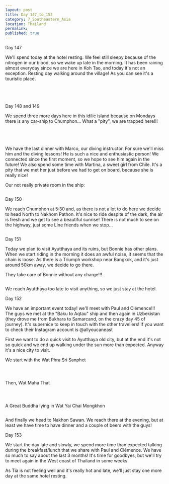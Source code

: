 ```yaml
---
layout: post
title: Day 147_to_153
category: 7_Southeastern_Asia
location: Thailand
permalink: 
published: true
---
```


Day 147

We'll spend today at the hotel resting. We feel still sleepy because of the nitrogen in our blood, so we wake up late in the morning. It has been raining almost everyday since we are here in Koh Tao, and today it's not an exception. Resting day walking around the village! As you can see it's a touristic place.

<p><a
href="https://lh3.googleusercontent.com/xnusGFcqGt1CtBbdZM-z8namIajlzLeivfig07TRRSVt4QojlIRskBFLZdQFVfqEpiYx1MiEtzcOY9ehj0bThI5n5KfeWDEwq3UxE45dDdaf2wERKyK3BNnzq8Nu1SXHMoZp4dpPyN8SrHwAeQZUNiegckWhqUPJWsv6RoTRxBmS2GkKgog8e0J0shNBlwS-NPtCYqN_kQccWsQ2xxZpluRcaIyolriNfLMK7WZNggg53elvjXmwrjwOzHlqC9qpSeXR6CRdni9bmjgeziyzUuz5LcoawyTlhhFnik_QwCsdeuF6kFWIbPYs6VAg03QptZWhTRLMIxaPi88gCsy4FV2ffi-otPo0u1EQhNUuzMxqZ6iP01Lhma7EcPfHNTaUZ1Kxe9gFwAOZP0kVJJRO9ll2_cEO0tUFHd5ONIKbK-g9nwArsyge7NMUl5PjTYbkDrGGwQO4LawSpyoEI2zR6D9VXq-MtGUTEh_ZtQwmKjU3FKVhIRix1c5o17bbd5CSyjIgjVrv5IdtIuJUXNvDE_pDI8MHbsSEQR1GhW6K5-zeYxvJXl5DOmfkzbC_kX3_TS0ztIkQhlvBZczcju9X2LR9P2tWgXitAgVqK2LQgvSzJr-PJABuhbYOyO_ou2qmTolZ6jszYk-faLXA4Xb7dPt0_FV735gdPr6DYzvXoHGF6A408F55aCY-yUmB3ZXSWTrjth7G_7RBToHLAHb3TOZ6aSLlorkU_3EDgs0=w669-h502-no"><img 
src="https://lh3.googleusercontent.com/xnusGFcqGt1CtBbdZM-z8namIajlzLeivfig07TRRSVt4QojlIRskBFLZdQFVfqEpiYx1MiEtzcOY9ehj0bThI5n5KfeWDEwq3UxE45dDdaf2wERKyK3BNnzq8Nu1SXHMoZp4dpPyN8SrHwAeQZUNiegckWhqUPJWsv6RoTRxBmS2GkKgog8e0J0shNBlwS-NPtCYqN_kQccWsQ2xxZpluRcaIyolriNfLMK7WZNggg53elvjXmwrjwOzHlqC9qpSeXR6CRdni9bmjgeziyzUuz5LcoawyTlhhFnik_QwCsdeuF6kFWIbPYs6VAg03QptZWhTRLMIxaPi88gCsy4FV2ffi-otPo0u1EQhNUuzMxqZ6iP01Lhma7EcPfHNTaUZ1Kxe9gFwAOZP0kVJJRO9ll2_cEO0tUFHd5ONIKbK-g9nwArsyge7NMUl5PjTYbkDrGGwQO4LawSpyoEI2zR6D9VXq-MtGUTEh_ZtQwmKjU3FKVhIRix1c5o17bbd5CSyjIgjVrv5IdtIuJUXNvDE_pDI8MHbsSEQR1GhW6K5-zeYxvJXl5DOmfkzbC_kX3_TS0ztIkQhlvBZczcju9X2LR9P2tWgXitAgVqK2LQgvSzJr-PJABuhbYOyO_ou2qmTolZ6jszYk-faLXA4Xb7dPt0_FV735gdPr6DYzvXoHGF6A408F55aCY-yUmB3ZXSWTrjth7G_7RBToHLAHb3TOZ6aSLlorkU_3EDgs0=w669-h502-no" class="oversize" alt=""></a></p>

<p><a
href="https://lh3.googleusercontent.com/vySNoCQBUdyP1O2wJcFIIogjZ3lyIQtKEfkHwAy__59U0PBd3gsNI0cMw-Sc6XDyKnEGC__zlI6a__OLr69sUlbYysNI19thQYulUt6YDI_lwrEYDlSavVqKEZP6jC6fVLZ4D1DP21BLqkWJv2jhzTrdkwwlUqmNweORWZcYE_vkpaGCGtabPw5PhbD7brlmNEs7kxTFgGp0DUmdMcYYTD_ME5V-TFwfycIxzuHxn9YG9ElZGxMZd4fv9-8-tGadvVf-FE9UFf0UbKZL7aMUEqI1K60ffG_d_ymH12zX1fVuCkXjiPknbzKBPPqnxpA4y-tWCy8LP-EEiHiUzONpces7FNbmoRiElgfKBxkITdgjPVTq1Xj68sAcSBkCdA1X1O2QjuDnGA90UVkyQ4X5xAi8WGOWnC71Z-xha_eES9OplZitDDH4iCdI24fOMOnGLv7z5nAsWDVe94tkXb_MqcoYAqb_8oPXEFnj6nC4gQHjUEMXm9np_C4cm2nxGsYpT6YdRez1Yw1Ox0IGRVwQaroQlxZkj2ZG0V_JXzbMuNNbkDuYf7cHUitkWcxyNLDeLX9NgyQAeK5Uqm9t__2eXi32v9b703KZ_ty2anpYxz17bd9JkBDOkJ4grtL9kfHpMjxlT2GVnbMlCiWoN971Uj_QPDaFoXYtaEAnXkUEpR-2988bQQYe5gwjihoO73_x2ppQi2IZJkbxpS-V3e-Za2-ns0HUaHvLSUNY6Vc=w669-h502-no"><img 
src="https://lh3.googleusercontent.com/vySNoCQBUdyP1O2wJcFIIogjZ3lyIQtKEfkHwAy__59U0PBd3gsNI0cMw-Sc6XDyKnEGC__zlI6a__OLr69sUlbYysNI19thQYulUt6YDI_lwrEYDlSavVqKEZP6jC6fVLZ4D1DP21BLqkWJv2jhzTrdkwwlUqmNweORWZcYE_vkpaGCGtabPw5PhbD7brlmNEs7kxTFgGp0DUmdMcYYTD_ME5V-TFwfycIxzuHxn9YG9ElZGxMZd4fv9-8-tGadvVf-FE9UFf0UbKZL7aMUEqI1K60ffG_d_ymH12zX1fVuCkXjiPknbzKBPPqnxpA4y-tWCy8LP-EEiHiUzONpces7FNbmoRiElgfKBxkITdgjPVTq1Xj68sAcSBkCdA1X1O2QjuDnGA90UVkyQ4X5xAi8WGOWnC71Z-xha_eES9OplZitDDH4iCdI24fOMOnGLv7z5nAsWDVe94tkXb_MqcoYAqb_8oPXEFnj6nC4gQHjUEMXm9np_C4cm2nxGsYpT6YdRez1Yw1Ox0IGRVwQaroQlxZkj2ZG0V_JXzbMuNNbkDuYf7cHUitkWcxyNLDeLX9NgyQAeK5Uqm9t__2eXi32v9b703KZ_ty2anpYxz17bd9JkBDOkJ4grtL9kfHpMjxlT2GVnbMlCiWoN971Uj_QPDaFoXYtaEAnXkUEpR-2988bQQYe5gwjihoO73_x2ppQi2IZJkbxpS-V3e-Za2-ns0HUaHvLSUNY6Vc=w669-h502-no" class="oversize" alt=""></a></p>

<p><a
href="https://lh3.googleusercontent.com/GCIR43Lg9HfkbRL0cQTjNL0S184do-w7VaiGkS9wrjZPBu1InyA6UbZ_ViWQJnwgrN-lFnhrB5Nu2BT4QIeh8QPrQXMlRtJEf0yh_fkOl1dZWk9_-lAHr-KW1EK4OxY2jL7Q0Ze0k9CYg9AHKdsy30AAJMVtCszyplmTCSy2o2YJyAKT0Ocg6KqgmonlRHRQcoySnsVBpW2wJNbP1MvCxQfjsPerJByQCPjD4lU3uB9N58uovZ0LSOHhYkbZFE47HTUuyh9pk7sD3xz0RFq0e3hZtunoPoUO3JVvYhT8qEHQiWXTEcd32Wmc_V9N0kR_ZT5oAKQFsWic4ZK2erubzn4Jrpb9GyEF7W4OHRrOdcTBSg-tYDTjyoIi55kr8rTqz33p99HHhZechn1mIh8g09Ab_z_P1kD21aCKbtpZB9DKrzDXobfPwBQgnNc6lXq8IAXj4ywF1fnGBpdO7C40cCENAfUn2AMWuH7p0mCtoGWeYJY3YgGIT7END_LFfIsxHesXYvcpGSGl7gvV7Xd79ZwVm5PWa8-stHVnt7j3ONq71HptlbyV8jYoqifur3DK-Z8ZPxL5rJwsGXCrot668W2l1FL9F1rSuPbhbTFpOjf_YKcG7w6b8qznwcn_lOsmuhBcJuaaaZXCjZsDughOeLJFW_r1vKyQdsUVMwFi-7e9s8ef3ViWW2lL6zXbAUzjeNI2cGgUl3-HfawfE_R0zXBeiha8YXUfZsf2Ro8=w669-h502-no"><img 
src="https://lh3.googleusercontent.com/GCIR43Lg9HfkbRL0cQTjNL0S184do-w7VaiGkS9wrjZPBu1InyA6UbZ_ViWQJnwgrN-lFnhrB5Nu2BT4QIeh8QPrQXMlRtJEf0yh_fkOl1dZWk9_-lAHr-KW1EK4OxY2jL7Q0Ze0k9CYg9AHKdsy30AAJMVtCszyplmTCSy2o2YJyAKT0Ocg6KqgmonlRHRQcoySnsVBpW2wJNbP1MvCxQfjsPerJByQCPjD4lU3uB9N58uovZ0LSOHhYkbZFE47HTUuyh9pk7sD3xz0RFq0e3hZtunoPoUO3JVvYhT8qEHQiWXTEcd32Wmc_V9N0kR_ZT5oAKQFsWic4ZK2erubzn4Jrpb9GyEF7W4OHRrOdcTBSg-tYDTjyoIi55kr8rTqz33p99HHhZechn1mIh8g09Ab_z_P1kD21aCKbtpZB9DKrzDXobfPwBQgnNc6lXq8IAXj4ywF1fnGBpdO7C40cCENAfUn2AMWuH7p0mCtoGWeYJY3YgGIT7END_LFfIsxHesXYvcpGSGl7gvV7Xd79ZwVm5PWa8-stHVnt7j3ONq71HptlbyV8jYoqifur3DK-Z8ZPxL5rJwsGXCrot668W2l1FL9F1rSuPbhbTFpOjf_YKcG7w6b8qznwcn_lOsmuhBcJuaaaZXCjZsDughOeLJFW_r1vKyQdsUVMwFi-7e9s8ef3ViWW2lL6zXbAUzjeNI2cGgUl3-HfawfE_R0zXBeiha8YXUfZsf2Ro8=w669-h502-no" class="oversize" alt=""></a></p>

<p><a
href="https://lh3.googleusercontent.com/msymuffbD44PJ-_KOUUgfp7Zd5XLgEFxoY0iokotddGKa81JYStR2BbrSgRvmdnAp14wWnGMIMVXenWSWj8EJGau4T_8KdvXcPCqv1oaAkTNJNhs1fFJeHr4B60g-DZD1HXTchkOxrUJGZRBuTqOP4QaXT1QG0d2gCvVpgP1skVgRQ_B-Co9iyckoxdzUoeC3SI135rpjoZJB9kQ7lyUMTsS63pX3mifMAAeRY7U6t6VidwgOXsnedZP51CC4IVLFh71_Ia-4tWBgIfgCLssYTuI2ghKfDqauQswM43B6dmrVVneQSnhI0czvmzixcftzfOAYf41Te-l_0_uBEBeiX74ykQzPhYFDw7oQTlKm90f5ommx2b0UkqGHDShHJaNMxhjJ07vW2W0mZ9dEAW6b8QCpN5OY1XYHSsUrEgt0IAS2XTVabdSGdvrZMfCW2q8TpB7u-Dwb4l1IFK9f792_nYrvapUaNsmGj1Qc2q1CgNSez0k5j4Bw6y1bHfLpr78sX601RjLpnlqtFKR7JIki_8vE-0aB9O9jMciY_fb94UW-ze8k7GlS2sQFzOETObPlLaz1-5sitOhhazfy9L321swnGNOFLYjwq3PYJ8cjby-Cy-8Bh0LDEYOsfMwK8od_0ToanOp5xKWLKT9cmviLvyni3lWmlFjnLldHUusAfu3_RxYTFowNIB0YVKkBlWcZ7GcuBEsuJCa7DMKmt2wWEUcl75ihTsIdYZMMgY=w669-h502-no"><img 
src="https://lh3.googleusercontent.com/msymuffbD44PJ-_KOUUgfp7Zd5XLgEFxoY0iokotddGKa81JYStR2BbrSgRvmdnAp14wWnGMIMVXenWSWj8EJGau4T_8KdvXcPCqv1oaAkTNJNhs1fFJeHr4B60g-DZD1HXTchkOxrUJGZRBuTqOP4QaXT1QG0d2gCvVpgP1skVgRQ_B-Co9iyckoxdzUoeC3SI135rpjoZJB9kQ7lyUMTsS63pX3mifMAAeRY7U6t6VidwgOXsnedZP51CC4IVLFh71_Ia-4tWBgIfgCLssYTuI2ghKfDqauQswM43B6dmrVVneQSnhI0czvmzixcftzfOAYf41Te-l_0_uBEBeiX74ykQzPhYFDw7oQTlKm90f5ommx2b0UkqGHDShHJaNMxhjJ07vW2W0mZ9dEAW6b8QCpN5OY1XYHSsUrEgt0IAS2XTVabdSGdvrZMfCW2q8TpB7u-Dwb4l1IFK9f792_nYrvapUaNsmGj1Qc2q1CgNSez0k5j4Bw6y1bHfLpr78sX601RjLpnlqtFKR7JIki_8vE-0aB9O9jMciY_fb94UW-ze8k7GlS2sQFzOETObPlLaz1-5sitOhhazfy9L321swnGNOFLYjwq3PYJ8cjby-Cy-8Bh0LDEYOsfMwK8od_0ToanOp5xKWLKT9cmviLvyni3lWmlFjnLldHUusAfu3_RxYTFowNIB0YVKkBlWcZ7GcuBEsuJCa7DMKmt2wWEUcl75ihTsIdYZMMgY=w669-h502-no" class="oversize" alt=""></a></p>

Day 148 and 149

We spend three more days here in this idilic island because on Mondays there is any car-ship to Chumphon... What a "pity", we are trapped here!!!

<p><a
href="https://lh3.googleusercontent.com/AjvCn3oQqMJAT8lBkwnNakjxh9pLiaHy5UbZd89di7yv7-Uh5AE3a1vK4YiXLtboazBg_bCPB7qQ81MMyy70bNOnQ8sdJYWITOXOWEc3u5y5wmn8UkaFDNirvZTd5Fah3SXmL6oKABrgbbI2qPVuylAl1ou_sdZudcRgYt8ciLFGQmvFFyTgJaO_x4XXXD28AESpdJY_N7xvIsopYNjPipFk8xlRMmG74hiuPeQgBRmXXGgDBSFUciZw0eKv5lFHbifdRKfgpzIfbyCEXtVa2_e6tf7XZfRPiMc6aHq12XET4W8SBuLr8ZH8-sXkdRAu3HdUCCZRBUNGT090w0F-Uc4pZkjqMAHf3bp8IqeoGYoGWCvky9j7lJLcMxdDvxNNrdrXg1MPvUkFhEfsqxifdejRKgvYbr_vSgjRSw5lUAnm9GIrkw3TvuNm067e6yLO1mIXw0HJon2sJajqvJIqkz5gAe6YiGWqSkuEUrXbttKi_15RhrBvxiNqcD0kTbZKZkQ7epxf4bjjlh5k1_1FCFP2XCZgXZT84R6yDrjGwbxuwXqvvXCt0IkG6-KzJ22o5JD53iGh_I7M--0mbqEnq6V_vqMPM841t04KaCTtGnUrmBalGOKgitLrNFJFfYkE4MVJUUpuStWiIzEcvVZELIF5hFoOQg712ep6bI8KDK9QD8L64aFxjQ2L3vFVEM8fzx7aieip6sHL_jCZJI4=w836-h627-no"><img 
src="https://lh3.googleusercontent.com/AjvCn3oQqMJAT8lBkwnNakjxh9pLiaHy5UbZd89di7yv7-Uh5AE3a1vK4YiXLtboazBg_bCPB7qQ81MMyy70bNOnQ8sdJYWITOXOWEc3u5y5wmn8UkaFDNirvZTd5Fah3SXmL6oKABrgbbI2qPVuylAl1ou_sdZudcRgYt8ciLFGQmvFFyTgJaO_x4XXXD28AESpdJY_N7xvIsopYNjPipFk8xlRMmG74hiuPeQgBRmXXGgDBSFUciZw0eKv5lFHbifdRKfgpzIfbyCEXtVa2_e6tf7XZfRPiMc6aHq12XET4W8SBuLr8ZH8-sXkdRAu3HdUCCZRBUNGT090w0F-Uc4pZkjqMAHf3bp8IqeoGYoGWCvky9j7lJLcMxdDvxNNrdrXg1MPvUkFhEfsqxifdejRKgvYbr_vSgjRSw5lUAnm9GIrkw3TvuNm067e6yLO1mIXw0HJon2sJajqvJIqkz5gAe6YiGWqSkuEUrXbttKi_15RhrBvxiNqcD0kTbZKZkQ7epxf4bjjlh5k1_1FCFP2XCZgXZT84R6yDrjGwbxuwXqvvXCt0IkG6-KzJ22o5JD53iGh_I7M--0mbqEnq6V_vqMPM841t04KaCTtGnUrmBalGOKgitLrNFJFfYkE4MVJUUpuStWiIzEcvVZELIF5hFoOQg712ep6bI8KDK9QD8L64aFxjQ2L3vFVEM8fzx7aieip6sHL_jCZJI4=w836-h627-no" class="oversize" alt=""></a></p>

<p><a
href="https://lh3.googleusercontent.com/8fR6kra2-Fm2RefRcZ0XHBSDwT-SzK0jOXLyxRE76H1evju9cHnpDFAZcIPkcXO7ioWS8bJX6P_s6b3_gutziq8qxLxKuzMim2FvMBKZk8a1c_5A2M34CyAxr28eTnnVXDNRhiL2T2P73J75dj8Cr8KK9jQVmNHocnd76gHtBnUG9r9zfQkOhuxzEX716hcd7fH5gH0CiKkPPlYIVBwPbH4-7mFxSQUoE1MwDxv3Gzl10PSTeAKWbZxacXx9r8R1MD239CFdzQJ7LLez0wXPuxmIOwehhagDmyMDsJdKDkDp2cbfU7Z16P_cA30ypbwW6uA1CeLbrx4Wq-4Z5QR5VxP7xKe6Dzuu7HfDByVro6L1FRhHtR5whUaJjOZ_uX321U0rcE4KqkUR9P5G-DkxzVP2OHmVukucqDkbDxOJYgHXqw7jf6mnEirmM5WT2r9532MAqeAhK_MBYRUQYjuPsO_0XVXXW3Kj7BdhfgmLZBqY7rHDwZvIeeHMwZxqWVC9RlXCr7uuMjtKEX-YYfW77UKg5YeVpNzb5QkwdXKZvurb_XRNAsAYi2ELJHYvMIGOsczdaKns2hDGts4_ddvwpjl0jntwjji2eSRR0i7Emzro4DHFweDbJbTivnxVVf075QtBVkeP6CetVXNt-VsRT2p9gTcAsrsT4Byhj-BBkA8Rp_TwCKI-PmU-8vkKr-TVZ9014rUm3BC7N7MjrYw=w836-h627-no"><img 
src="https://lh3.googleusercontent.com/8fR6kra2-Fm2RefRcZ0XHBSDwT-SzK0jOXLyxRE76H1evju9cHnpDFAZcIPkcXO7ioWS8bJX6P_s6b3_gutziq8qxLxKuzMim2FvMBKZk8a1c_5A2M34CyAxr28eTnnVXDNRhiL2T2P73J75dj8Cr8KK9jQVmNHocnd76gHtBnUG9r9zfQkOhuxzEX716hcd7fH5gH0CiKkPPlYIVBwPbH4-7mFxSQUoE1MwDxv3Gzl10PSTeAKWbZxacXx9r8R1MD239CFdzQJ7LLez0wXPuxmIOwehhagDmyMDsJdKDkDp2cbfU7Z16P_cA30ypbwW6uA1CeLbrx4Wq-4Z5QR5VxP7xKe6Dzuu7HfDByVro6L1FRhHtR5whUaJjOZ_uX321U0rcE4KqkUR9P5G-DkxzVP2OHmVukucqDkbDxOJYgHXqw7jf6mnEirmM5WT2r9532MAqeAhK_MBYRUQYjuPsO_0XVXXW3Kj7BdhfgmLZBqY7rHDwZvIeeHMwZxqWVC9RlXCr7uuMjtKEX-YYfW77UKg5YeVpNzb5QkwdXKZvurb_XRNAsAYi2ELJHYvMIGOsczdaKns2hDGts4_ddvwpjl0jntwjji2eSRR0i7Emzro4DHFweDbJbTivnxVVf075QtBVkeP6CetVXNt-VsRT2p9gTcAsrsT4Byhj-BBkA8Rp_TwCKI-PmU-8vkKr-TVZ9014rUm3BC7N7MjrYw=w836-h627-no" class="oversize" alt=""></a></p>

<p><a
href="https://lh3.googleusercontent.com/ykMUo8WQ90XG9U7awdiVaev5i2-jo7Qj-GlaZu5xmfoRSm8DQA7fxNnav5oTCrKOIt3-f3cJ8cGYsjeRMIuDFn9zGvqJo5rlpW4qUMOsGZ6NgKBVUfne5xg1rtiYwMTs8ZAse9OFlPujL-547HvXSaaspY75nKQpd3kSSsWppaz2bgXgNV84cbVJvDnhYdK5p6osfjrhfgtBIycpPZc5ln3b_wyMdd1Prz5j34mhv2xse0wOqJ6rjrNNZCxIkTzYQZVqkpMAvyckOp0UKK5IqlcJc1dzCTHBOpnfSj2RydTuiR_WgWxoj6oUwkS1uxPz_PVt5MfVPEPlfdvRVgyzdziw3d8UuhyRzGsSugA1hYKuyhc3ykNsrXsfWZTqtiXvDvnk-wR7W_IHJYX92nB4jUMB5KS6pNSIZ2Aq__AcI3xzfjC2d8xao2qgekOBRInsyppBM57Bhj_XqItVC5HLJFqQfjI30A-mlpUy08s2Wu954tpQ2a3beUexK51ToI3_vWc7T_QUiDcX5HtQviVzF4VIdqFxyPkCYYLJIfzt00TsH8cgGIH3Wx1Vkumd1EVrXMhcdt7i-O9gqMYFB237jKviKEDcQExm2dPFmwDs_jBNldc09BbJ5Bug0iEsPnVvw5HbuBqGY4rGbe3U6m6Hkn13pweeTC03i4l0b4wsHncwBaewfAclLc_v-GR9gsDJD5gD7YIY0HiFb0DCfNY=w836-h627-no"><img 
src="https://lh3.googleusercontent.com/ykMUo8WQ90XG9U7awdiVaev5i2-jo7Qj-GlaZu5xmfoRSm8DQA7fxNnav5oTCrKOIt3-f3cJ8cGYsjeRMIuDFn9zGvqJo5rlpW4qUMOsGZ6NgKBVUfne5xg1rtiYwMTs8ZAse9OFlPujL-547HvXSaaspY75nKQpd3kSSsWppaz2bgXgNV84cbVJvDnhYdK5p6osfjrhfgtBIycpPZc5ln3b_wyMdd1Prz5j34mhv2xse0wOqJ6rjrNNZCxIkTzYQZVqkpMAvyckOp0UKK5IqlcJc1dzCTHBOpnfSj2RydTuiR_WgWxoj6oUwkS1uxPz_PVt5MfVPEPlfdvRVgyzdziw3d8UuhyRzGsSugA1hYKuyhc3ykNsrXsfWZTqtiXvDvnk-wR7W_IHJYX92nB4jUMB5KS6pNSIZ2Aq__AcI3xzfjC2d8xao2qgekOBRInsyppBM57Bhj_XqItVC5HLJFqQfjI30A-mlpUy08s2Wu954tpQ2a3beUexK51ToI3_vWc7T_QUiDcX5HtQviVzF4VIdqFxyPkCYYLJIfzt00TsH8cgGIH3Wx1Vkumd1EVrXMhcdt7i-O9gqMYFB237jKviKEDcQExm2dPFmwDs_jBNldc09BbJ5Bug0iEsPnVvw5HbuBqGY4rGbe3U6m6Hkn13pweeTC03i4l0b4wsHncwBaewfAclLc_v-GR9gsDJD5gD7YIY0HiFb0DCfNY=w836-h627-no" class="oversize" alt=""></a></p>

<p><a
href="https://lh3.googleusercontent.com/FvmYoUlw5IXl0GtftAiTv0_EQ2b_R4ioC0CPEGt4rTWT9KnhFus3HpSk8dqO0oL_FJgJ5NdATZt-aV7YNSSKSj3qceJiLqeh25JW3fGiny0aBEqStgDC8h-byryV7JMHHpvOsTEQHWecSq1h_D3M-4wpgFZqdhNFtIL2VuaKjnO0qKLpSDonDRyOvvVZfZQv8YpPV-YAFLil_SHk0CQ5tSDcL58uLiG5E3hw8EckBwUHYJdbQrrCjvw00nNGTQD_q00RsaNbR4_UrKPu2u5TP0ed2-wgoKPWe5Oa9f7xntEIqpijG9nkG7wpfNCXMKydRJH5Wgyb8wirTprhBuwvc10lwHyCNQXK4OutmK5UxOhtzWv_Z_tTax4eojWPaoPQTnxhoM_zyL5j9eQVWU5gIdbNbh1lm5EKjcfqT-qw4RKhYOjFk55PWoKFryKudw_jhrizgrjAyI3iPIn8_PBpF9bORwzoLubEjO4VzC_fWrMQ2dWCLqS1IoiZygCpPx5rVYQnWEwkzXQzaKOwzlAJTM4PWnfbdqOxedBtP1EcT1xybfEK6ZSocZiRLWzJDE5M7sPcfSYROOE58l9q-cKyfnFP8PJHuRO41-1lHbInbybEjhGw8xVl2xJW59DkmMEnEHKCOGbPqcB1ViAfVe69Yyfax1FEMdJ09Irf6gCQ9Vh1-pm3teLtUcMLexOZzvly-bgIMptyFCIQf9nhYmY=w669-h502-no"><img 
src="https://lh3.googleusercontent.com/FvmYoUlw5IXl0GtftAiTv0_EQ2b_R4ioC0CPEGt4rTWT9KnhFus3HpSk8dqO0oL_FJgJ5NdATZt-aV7YNSSKSj3qceJiLqeh25JW3fGiny0aBEqStgDC8h-byryV7JMHHpvOsTEQHWecSq1h_D3M-4wpgFZqdhNFtIL2VuaKjnO0qKLpSDonDRyOvvVZfZQv8YpPV-YAFLil_SHk0CQ5tSDcL58uLiG5E3hw8EckBwUHYJdbQrrCjvw00nNGTQD_q00RsaNbR4_UrKPu2u5TP0ed2-wgoKPWe5Oa9f7xntEIqpijG9nkG7wpfNCXMKydRJH5Wgyb8wirTprhBuwvc10lwHyCNQXK4OutmK5UxOhtzWv_Z_tTax4eojWPaoPQTnxhoM_zyL5j9eQVWU5gIdbNbh1lm5EKjcfqT-qw4RKhYOjFk55PWoKFryKudw_jhrizgrjAyI3iPIn8_PBpF9bORwzoLubEjO4VzC_fWrMQ2dWCLqS1IoiZygCpPx5rVYQnWEwkzXQzaKOwzlAJTM4PWnfbdqOxedBtP1EcT1xybfEK6ZSocZiRLWzJDE5M7sPcfSYROOE58l9q-cKyfnFP8PJHuRO41-1lHbInbybEjhGw8xVl2xJW59DkmMEnEHKCOGbPqcB1ViAfVe69Yyfax1FEMdJ09Irf6gCQ9Vh1-pm3teLtUcMLexOZzvly-bgIMptyFCIQf9nhYmY=w669-h502-no" class="oversize" alt=""></a></p>


We have the last dinner with Marco, our diving instructor. For sure we'll miss him and the diving lessons! He is such a nice and enthusiastic person! We connected since the first moment, so we hope to see him again in the future! We also spend some time with Martina, a sweet girl from Chile. It's a pity that we met her just before we had to get on board, because she is really nice!

Our not really private room in the ship:

<p><a
href="https://lh3.googleusercontent.com/2RRo8TqTAuAyyFW67Fsqf8Pm5w5UI7xfTuxe6-Ipudn3galzLB-3arkNNLFw_W6-iRLhIUkXP3tgb5GfQsnMjk-HEE6MBu68HMDu_K2fUFkL9xf3TL5BXt1Y7TOLgpHkYfTMP1ASU-6jXMqeYoSbu9qqVhA_KHAGFbNJjH_yi4D_ZA9OJAVdX8-HjOS5eagFnEartb028izhS9qfEh1DHhNQ6fNQqYpsIX99S7XuYzH0F2zc2_IOjq5Jyr7a05iXEV2MNAG40fsYk2ciOZUn4wwvosfkgHnx8ypvU6Sd7D57ewSSEgsOGkkXARmmwpwxIunMSBIbjlbnfWYsaOCY3by-4yWL3F0kS1DXlvwZNSNqs7UE4LSpQ0KbQGiAfBClvTJbmtZg_c53oQLnlil1J_yU4CgDXjPPLmEcKDgTlAxUXXkiIJ21dPnF_azmpcby_ckl7AAZKifFIlqkKB93aIeMH1RzakweTQ-aHAiLLOCZrbXqT9ANMhLhOZ2q-mZk1qdxRiJ6JIdlRdRoRLwldhF9eGA69GtX3Pl3gJyS_2fKvTgY-nMk5Ri81dibjvLexqjA_ozeSebXtut5MsyIm7Da-O4plfccfz3QUrGNpvQol2o5ATWoBpkCD-MQwOk3lZ1Y7MfLRE8-YmtZ4ggZtqwikNOyofwZlwMVtZX3R1ZP24WWTLbirsRELDara0NI6yzHUy3dv17earjsvhE=w836-h627-no"><img 
src="https://lh3.googleusercontent.com/2RRo8TqTAuAyyFW67Fsqf8Pm5w5UI7xfTuxe6-Ipudn3galzLB-3arkNNLFw_W6-iRLhIUkXP3tgb5GfQsnMjk-HEE6MBu68HMDu_K2fUFkL9xf3TL5BXt1Y7TOLgpHkYfTMP1ASU-6jXMqeYoSbu9qqVhA_KHAGFbNJjH_yi4D_ZA9OJAVdX8-HjOS5eagFnEartb028izhS9qfEh1DHhNQ6fNQqYpsIX99S7XuYzH0F2zc2_IOjq5Jyr7a05iXEV2MNAG40fsYk2ciOZUn4wwvosfkgHnx8ypvU6Sd7D57ewSSEgsOGkkXARmmwpwxIunMSBIbjlbnfWYsaOCY3by-4yWL3F0kS1DXlvwZNSNqs7UE4LSpQ0KbQGiAfBClvTJbmtZg_c53oQLnlil1J_yU4CgDXjPPLmEcKDgTlAxUXXkiIJ21dPnF_azmpcby_ckl7AAZKifFIlqkKB93aIeMH1RzakweTQ-aHAiLLOCZrbXqT9ANMhLhOZ2q-mZk1qdxRiJ6JIdlRdRoRLwldhF9eGA69GtX3Pl3gJyS_2fKvTgY-nMk5Ri81dibjvLexqjA_ozeSebXtut5MsyIm7Da-O4plfccfz3QUrGNpvQol2o5ATWoBpkCD-MQwOk3lZ1Y7MfLRE8-YmtZ4ggZtqwikNOyofwZlwMVtZX3R1ZP24WWTLbirsRELDara0NI6yzHUy3dv17earjsvhE=w836-h627-no" class="oversize" alt=""></a></p>

Day 150

We reach Chumphon at 5:30 and, as there is not a lot to do here we decide to head North to Nakhom Pathon. It's nice to ride despite of the dark, the air is fresh and we get to see a beautiful sunrise! There is not much to see on the highway, just some Line friends when we stop...

<p><a
href="https://lh3.googleusercontent.com/5DmkfRb0XJM8X3B-ewR1YeRz3-hbo24t_CxUBJ5VST4CJd-2J4kYUwg0N427JbhJJ25tFTT7VB8Vj6-IBPT5SoG-lHH_OtY6tVt9A-fdJtCPxaJ8S2Yr88wnyQohBMR6UXs8YEchOtqyLJuOTZhgjb2PVj6Sm74BFINbTCMJKY758HMSRkBblzk9GZrNC5rSKGyjEKC_3Dh6WAWwWtzxYUh2E803P4cB9gN7yCNksXCTt9QmOzGX1U6-CFxP5MIPpADb6BMK290Avoj9zAAa-jlvdnLJ3eb5dSzbqM0YVR0ziqLuVt-uPkomGm_6bQ0oc9sKby8w15mu7yBXlvEnZpzY2jJSBI1ZbXeHBU5hKY9TQ1Dm7jmnMQ8DWBqPz9rKN0hFMu731jn2Ny7pYKujWnfnoX-1R4uqoh44SBxtJlMTnkodXdDurgxKN58N8yjxXqCub4KlqFGRp25HTNLU6iJURjr4NZxMNXIHgi3QwSGi-1fBcdAdhjUDVbNZovNXwG9bIlYQtaH5VoY7aDkR_1H6ltHExqisqDRN0qWqJi0HHLrNYU6v5jw27a11skmka4S_qoUxD5-Sx9SOv7pp9sVrKaMCqhd0u9xHKEHifbbg7mhzYMSGpedgPMWrtLS1nE4aYvlW4JakNayQWAdwKd3-G91i4Sk1WZqyCNGbv-ixQ5h47jtPQQZrTUULUqOLFv0aJkFZOJlfnvmlQgE=w836-h627-no"><img 
src="https://lh3.googleusercontent.com/5DmkfRb0XJM8X3B-ewR1YeRz3-hbo24t_CxUBJ5VST4CJd-2J4kYUwg0N427JbhJJ25tFTT7VB8Vj6-IBPT5SoG-lHH_OtY6tVt9A-fdJtCPxaJ8S2Yr88wnyQohBMR6UXs8YEchOtqyLJuOTZhgjb2PVj6Sm74BFINbTCMJKY758HMSRkBblzk9GZrNC5rSKGyjEKC_3Dh6WAWwWtzxYUh2E803P4cB9gN7yCNksXCTt9QmOzGX1U6-CFxP5MIPpADb6BMK290Avoj9zAAa-jlvdnLJ3eb5dSzbqM0YVR0ziqLuVt-uPkomGm_6bQ0oc9sKby8w15mu7yBXlvEnZpzY2jJSBI1ZbXeHBU5hKY9TQ1Dm7jmnMQ8DWBqPz9rKN0hFMu731jn2Ny7pYKujWnfnoX-1R4uqoh44SBxtJlMTnkodXdDurgxKN58N8yjxXqCub4KlqFGRp25HTNLU6iJURjr4NZxMNXIHgi3QwSGi-1fBcdAdhjUDVbNZovNXwG9bIlYQtaH5VoY7aDkR_1H6ltHExqisqDRN0qWqJi0HHLrNYU6v5jw27a11skmka4S_qoUxD5-Sx9SOv7pp9sVrKaMCqhd0u9xHKEHifbbg7mhzYMSGpedgPMWrtLS1nE4aYvlW4JakNayQWAdwKd3-G91i4Sk1WZqyCNGbv-ixQ5h47jtPQQZrTUULUqOLFv0aJkFZOJlfnvmlQgE=w836-h627-no" class="oversize" alt=""></a></p>

Day 151

Today we plan to visit Ayutthaya and its ruins, but Bonnie has other plans. When we start riding in the morning it does an awful noise, it seems that the chain is loose. As there is a Triumph workshop near Bangkok, and it's just around 50km away, we decide to go there.

They take care of Bonnie without any charge!!!

<p><a
href="https://lh3.googleusercontent.com/05cJkvPir6D8SyCgt6s3Ef5JwLmYPZQDhDMtuLuRulWFkF3y7LdTZqBs4rXhkSbdFiyf7_FGg5p-hyW7NmyzcUIE6WAG9wUIlz0mEnkDd5rTQInMwsXccK7qGGrgD670BGEE8N6DQOktwpF6QaH7YhFGt6hndKVKznr_lF_2TCJUzj9P1sPwJhi7A2r3IvSfd_qhY1IS0Q-vDii1cav4kN4Oka1SHTbfpRvC2xyt2Sce_aBrl32mQgtO9GQDE4V8LIbPWdLr-wLEbOGwkwJZ6cqMyQR1YN6thi8vRXOxNTVKylR3vwdTikVXDmmBdDmJmtKQWDmMAVoDncHW1k7sIpCcbsftrH0g1f1Bu00jKuAOJoz_hx-2FeLNoF5cucPPjZZHCfsT9L6n8GAcTS472NXLAxgn-1ppXX2D4QYLkUMfrYiD0J0Gdg5LjCer8m11f8hOl6yAMq7TDV7V9yFMSCOzj9FXjzN9agh9B2ICZIj2zBHckrP1m-rwGR7WdN2_-VFKNKS8S55M3KAC6LVx_5LvrBGBsgEytgwLvfMjE8WMBEDHI__YtssIr_bDUuCXkjFh7c91HqG4f3IOhGJ6_cRHX_hvKVaoDKdFGe5QaI1rYQ9n_4bF-XjJbtbZYjummLWqQA7y_lYTWyxBnre4foAMvja_SyUyFVDo2bJWtGNJJqvW6QnedQ5PTOFogNmYbYMDqxA4OaJ4ecFsEUs=w712-h474-no"><img 
src="https://lh3.googleusercontent.com/05cJkvPir6D8SyCgt6s3Ef5JwLmYPZQDhDMtuLuRulWFkF3y7LdTZqBs4rXhkSbdFiyf7_FGg5p-hyW7NmyzcUIE6WAG9wUIlz0mEnkDd5rTQInMwsXccK7qGGrgD670BGEE8N6DQOktwpF6QaH7YhFGt6hndKVKznr_lF_2TCJUzj9P1sPwJhi7A2r3IvSfd_qhY1IS0Q-vDii1cav4kN4Oka1SHTbfpRvC2xyt2Sce_aBrl32mQgtO9GQDE4V8LIbPWdLr-wLEbOGwkwJZ6cqMyQR1YN6thi8vRXOxNTVKylR3vwdTikVXDmmBdDmJmtKQWDmMAVoDncHW1k7sIpCcbsftrH0g1f1Bu00jKuAOJoz_hx-2FeLNoF5cucPPjZZHCfsT9L6n8GAcTS472NXLAxgn-1ppXX2D4QYLkUMfrYiD0J0Gdg5LjCer8m11f8hOl6yAMq7TDV7V9yFMSCOzj9FXjzN9agh9B2ICZIj2zBHckrP1m-rwGR7WdN2_-VFKNKS8S55M3KAC6LVx_5LvrBGBsgEytgwLvfMjE8WMBEDHI__YtssIr_bDUuCXkjFh7c91HqG4f3IOhGJ6_cRHX_hvKVaoDKdFGe5QaI1rYQ9n_4bF-XjJbtbZYjummLWqQA7y_lYTWyxBnre4foAMvja_SyUyFVDo2bJWtGNJJqvW6QnedQ5PTOFogNmYbYMDqxA4OaJ4ecFsEUs=w712-h474-no" class="oversize" alt=""></a></p>

We reach Ayutthaya too late to visit anything, so we just stay at the hotel.

Day 152

We have an important event today! we'll meet with Paul and Clémence!!! The guys we met at the "Baku to Aqtau" ship and then again in Uzbekistan (they drove me from Bukhara to Samarcand, on the crazy day 45 of journey). It's supernice to keep in touch with the other travellers! If you want to check their Instagram account is @allyoucaneast

First we want to do a quick visit to Ayutthaya old city, but at the end it's not so quick and we end up walking under the sun more than expected. Anyway it's a nice city to visit.

We start with the Wat Phra Sri Sanphet

<p><a
href="https://lh3.googleusercontent.com/eD7oaTTq5bT6Fjx5FqGi9Vmn2JqlFKOJg7bS-eP8E3cgQdjhvRrFASQBckTqBihI6--HYven1TUfNrs0VFDFrXBGQ_NcBwrNa2RVvRsJM_O35e6o-JhBEmjdoQEUPtdoP2-fOlQqb-6x1W1h7DrjMvKulU-wJQMN5-zamQFaMxwpmuERigf4qev-zkfGnqORf2cNi0V1b1XzChlxtuE8QBU1X1MuBboKjpdAuGJwaSsmYZdkQvPkzD1Qhyproipqd6XHzcwMFaDNr5APlE7tZN5P1cy0Pj3iI3A6aj7UR0bjxDE-SeE1DuucF9rqLLX8zjpOWQFZu-aIpUCeNl04rLHGJ0fzF7s7Uj_xj74glYJoyquQqWPeubFHO-fyGaFqnILOuR5SknKQ8KtwBAbakIjOAPEPSrCGYXvgLs1Siond1sjc8Xwy0Jxo7lMnk7iyBDunOCXUdIVwRZgnm45wuTdi-qsct_IDnGQwUx5u7qj2YpL4PFwB1KhCPYm6PoKLyeR2N6Vw-z37SO883BsBaFCCq4h8RpvF5pN7vN3TWibIDuWXSd7vF5_BTydKZG_GQeFTUoii1BS5oWFOKn-5v-sYZWZnmi0Jt7ll0YEXP-OvAzIcNprrvnlOl3yv1XYMItvUbpqV__sN77jnLAbjCdntcvjPmO93JY8h9AVsCyAJyzq7gRCcW2U7jn1LF1R_U0a6TmQZq4rxVv4gd9w=w471-h627-no"><img 
src="https://lh3.googleusercontent.com/eD7oaTTq5bT6Fjx5FqGi9Vmn2JqlFKOJg7bS-eP8E3cgQdjhvRrFASQBckTqBihI6--HYven1TUfNrs0VFDFrXBGQ_NcBwrNa2RVvRsJM_O35e6o-JhBEmjdoQEUPtdoP2-fOlQqb-6x1W1h7DrjMvKulU-wJQMN5-zamQFaMxwpmuERigf4qev-zkfGnqORf2cNi0V1b1XzChlxtuE8QBU1X1MuBboKjpdAuGJwaSsmYZdkQvPkzD1Qhyproipqd6XHzcwMFaDNr5APlE7tZN5P1cy0Pj3iI3A6aj7UR0bjxDE-SeE1DuucF9rqLLX8zjpOWQFZu-aIpUCeNl04rLHGJ0fzF7s7Uj_xj74glYJoyquQqWPeubFHO-fyGaFqnILOuR5SknKQ8KtwBAbakIjOAPEPSrCGYXvgLs1Siond1sjc8Xwy0Jxo7lMnk7iyBDunOCXUdIVwRZgnm45wuTdi-qsct_IDnGQwUx5u7qj2YpL4PFwB1KhCPYm6PoKLyeR2N6Vw-z37SO883BsBaFCCq4h8RpvF5pN7vN3TWibIDuWXSd7vF5_BTydKZG_GQeFTUoii1BS5oWFOKn-5v-sYZWZnmi0Jt7ll0YEXP-OvAzIcNprrvnlOl3yv1XYMItvUbpqV__sN77jnLAbjCdntcvjPmO93JY8h9AVsCyAJyzq7gRCcW2U7jn1LF1R_U0a6TmQZq4rxVv4gd9w=w471-h627-no" class="oversize" alt=""></a></p>

<p><a
href="https://lh3.googleusercontent.com/GP0OQEjRWpHE30UQOuiNGtWZVMJzQbVlI0qIzhwumiWiW4GYTFnUCUo4xuPgdDcVQWQXs8ZePBy78uyAtgoeSqu2UKiFB9fPpelulr9ychhwwK317jmvN5xuTWlQh1FyPGVPmEXkK0IwkjJBDxENxcTa2KClZEnMz2WxKAc6HtlXTNeRb8Aq7luIo6031rRTkroDfryWc7L6Q6bL90VU8U2jgyXwBprBfuo0dTbi-5GQenNUHe0DkBcIJE6L70uvOCEb1cHO-rhDRopdtxI8N7tRD1vyKrlnSqRzXzm5ZF6VDOHTRua1hBOPLm8oaYB-S8-9KrsXmg0Pke4dPy00rMRyAuHgBlDRHjAtTVHsq57rMtWkDAdNcz1pawsyeS-t4SD1LLEy-EXTkK8Wp-v6ZmpgEi3ZX-SJvyfsvKsfHVFAl5E_V66wyiZCBeDLdIkvjTB-TU9gf9Z3np8gvZ33W94lsRNPHrxkzhKk3JaQKHo21lWIx45_wIoINW5viCn7RWek7JQRzH4na7Ud087QcjtZ6XCm6bBUJ5kvpxoV4MyrmlVa1JvDQ2O7kdaTHcZfoLBAAJ6bZKM-e01v_d54rmHGdIvMifMkPcFR1E6RXocWJR6GHt_t9xQn6YNviTsgCRZ7QnyxEE7X0u9wy8u1skFJHK3u-2gdPR6XXpzZ_Ab4a8y5hwl3v6dnaRRjMFYvg55lrsur_Wh4bFKz8yU=w697-h502-no"><img 
src="https://lh3.googleusercontent.com/GP0OQEjRWpHE30UQOuiNGtWZVMJzQbVlI0qIzhwumiWiW4GYTFnUCUo4xuPgdDcVQWQXs8ZePBy78uyAtgoeSqu2UKiFB9fPpelulr9ychhwwK317jmvN5xuTWlQh1FyPGVPmEXkK0IwkjJBDxENxcTa2KClZEnMz2WxKAc6HtlXTNeRb8Aq7luIo6031rRTkroDfryWc7L6Q6bL90VU8U2jgyXwBprBfuo0dTbi-5GQenNUHe0DkBcIJE6L70uvOCEb1cHO-rhDRopdtxI8N7tRD1vyKrlnSqRzXzm5ZF6VDOHTRua1hBOPLm8oaYB-S8-9KrsXmg0Pke4dPy00rMRyAuHgBlDRHjAtTVHsq57rMtWkDAdNcz1pawsyeS-t4SD1LLEy-EXTkK8Wp-v6ZmpgEi3ZX-SJvyfsvKsfHVFAl5E_V66wyiZCBeDLdIkvjTB-TU9gf9Z3np8gvZ33W94lsRNPHrxkzhKk3JaQKHo21lWIx45_wIoINW5viCn7RWek7JQRzH4na7Ud087QcjtZ6XCm6bBUJ5kvpxoV4MyrmlVa1JvDQ2O7kdaTHcZfoLBAAJ6bZKM-e01v_d54rmHGdIvMifMkPcFR1E6RXocWJR6GHt_t9xQn6YNviTsgCRZ7QnyxEE7X0u9wy8u1skFJHK3u-2gdPR6XXpzZ_Ab4a8y5hwl3v6dnaRRjMFYvg55lrsur_Wh4bFKz8yU=w697-h502-no" class="oversize" alt=""></a></p>

<p><a
href="https://lh3.googleusercontent.com/tHpqzYg2OXr-1c0ILDFm9rh6tlpOn5nVfFX2wYrbhjZlygxLtwoCjM2GoiN9Qtw1_EBLEqxuKbfsjBWWs-8OcBZ33mjDTkRJU0Xh7vKsdA2Pud4itRKdwRUn0F6O_mZtFupaf3PDVBqcjWgAR_Sl1Z2kuPWixJ5nHaxq0_FuPwOa6IQp_er97UbFVpbsJNhlCpRTXPNnNZ9Qp7Ph4jakFZpS9bUm5vp01g_1n0A1WqhGFH1z4vA7xwRrgQX4c_LIj9obAuDYg6qzbRGVSqKwYPvgEik7gg6euPT3uABBtQU6zv584eDoux9YQPa3TmHNGCLFMZqmpa2laUBVSlNHLAPeAJj4SVj4_DbEluErc9rE87iTAXRjY14dTJotbUk3OHwgB1fxpPmtrdaFZPbNvatzHI168bPWQ0VSCupb_migIpP0ewgAR7NU11DLZVyD9aR3UJAuS-CaPhHpSV-pwjuQxZWcVRrkVb3h5P3Kf5hQPcEwE3yZf2Vewnr7iJV_g7TRWZOZddgCf0mPjOJYva_RONs8rfI9DTNjDqHOpRQ0xFqTWVCwPVnfFJSRQkbQibAUktBqQ5NS6idgPHWkDX3nwcfKgEep40bXOBGJNqnjxGF9CruYBM53enhJSOogz3croLbcqkpnO39O8QpydQYIOKdGcZEkwReOdjXelluKHIQ3IYK3NumeIAqjTeuJwqfNDxGeDxC6q0JC25c=w836-h627-no"><img 
src="https://lh3.googleusercontent.com/tHpqzYg2OXr-1c0ILDFm9rh6tlpOn5nVfFX2wYrbhjZlygxLtwoCjM2GoiN9Qtw1_EBLEqxuKbfsjBWWs-8OcBZ33mjDTkRJU0Xh7vKsdA2Pud4itRKdwRUn0F6O_mZtFupaf3PDVBqcjWgAR_Sl1Z2kuPWixJ5nHaxq0_FuPwOa6IQp_er97UbFVpbsJNhlCpRTXPNnNZ9Qp7Ph4jakFZpS9bUm5vp01g_1n0A1WqhGFH1z4vA7xwRrgQX4c_LIj9obAuDYg6qzbRGVSqKwYPvgEik7gg6euPT3uABBtQU6zv584eDoux9YQPa3TmHNGCLFMZqmpa2laUBVSlNHLAPeAJj4SVj4_DbEluErc9rE87iTAXRjY14dTJotbUk3OHwgB1fxpPmtrdaFZPbNvatzHI168bPWQ0VSCupb_migIpP0ewgAR7NU11DLZVyD9aR3UJAuS-CaPhHpSV-pwjuQxZWcVRrkVb3h5P3Kf5hQPcEwE3yZf2Vewnr7iJV_g7TRWZOZddgCf0mPjOJYva_RONs8rfI9DTNjDqHOpRQ0xFqTWVCwPVnfFJSRQkbQibAUktBqQ5NS6idgPHWkDX3nwcfKgEep40bXOBGJNqnjxGF9CruYBM53enhJSOogz3croLbcqkpnO39O8QpydQYIOKdGcZEkwReOdjXelluKHIQ3IYK3NumeIAqjTeuJwqfNDxGeDxC6q0JC25c=w836-h627-no" class="oversize" alt=""></a></p>

Then, Wat Maha That

<p><a
href="https://lh3.googleusercontent.com/UekyEkj_izGiFet7fHNrW-yzShgdyp8QMvJBh1TccNwHsSJweyqOX8x2a_3wuXKS3SHvoAcaGfHoIksQULtMLngcTk07MD_Z-1bwAS_1c3kpXwSeSeV8wVpIbzeYmpr3iz-VjxE21yGCOKzk79Lf9QSiFw4aScqwQFAyuq33SSf8XeCxn9xwc52jks01_l7IFXW2AJ0jBIRGUWsGOxgQO1DMjKj7qwYmN49S6N5tOlm9Cfm3G-cqNqh8Q84L81X8q4zRkezmp-udHH55euXXngXQDAvhGM-1bU66cB83e-cRYmvqq6OChNNXI8WqedQHkXTMhc_lrHPJpZOdOCx442HxcUsZER3dQ91Z6zjg3ex5Ei1yL-8ILGgeuffk6vg_gZumHOpyISfRs3mFpepyShq5ezeh1a2wMaNbBPP3p23DSYsCPgJH5_Hixf4csHDfLvDn0xcqVB7bQd0eUXsqQ1DtHnPvqKitX7CxFhpBj5DBs8JaTGHG8T9WBXuBsecdVcbYTFBY4l-EVCYV7g08zASg7xG3kYelUWcx9hcU3Iu6Revc7oa7sUoVQ26BDTnRH18w1TF-JFq_kEd_vLO0b3_qjLswaFKby7n8Cfo1wP8Z24A4aW_o2nR-WBqkUFVeDF9GfPw8pwCUhTx9UHqDuS0no9NIFiw1lVB3gUbvu_zi22_9swT43yZSTBKGGK9izYLXfnFp80M01Emzby4=w836-h627-no"><img 
src="https://lh3.googleusercontent.com/UekyEkj_izGiFet7fHNrW-yzShgdyp8QMvJBh1TccNwHsSJweyqOX8x2a_3wuXKS3SHvoAcaGfHoIksQULtMLngcTk07MD_Z-1bwAS_1c3kpXwSeSeV8wVpIbzeYmpr3iz-VjxE21yGCOKzk79Lf9QSiFw4aScqwQFAyuq33SSf8XeCxn9xwc52jks01_l7IFXW2AJ0jBIRGUWsGOxgQO1DMjKj7qwYmN49S6N5tOlm9Cfm3G-cqNqh8Q84L81X8q4zRkezmp-udHH55euXXngXQDAvhGM-1bU66cB83e-cRYmvqq6OChNNXI8WqedQHkXTMhc_lrHPJpZOdOCx442HxcUsZER3dQ91Z6zjg3ex5Ei1yL-8ILGgeuffk6vg_gZumHOpyISfRs3mFpepyShq5ezeh1a2wMaNbBPP3p23DSYsCPgJH5_Hixf4csHDfLvDn0xcqVB7bQd0eUXsqQ1DtHnPvqKitX7CxFhpBj5DBs8JaTGHG8T9WBXuBsecdVcbYTFBY4l-EVCYV7g08zASg7xG3kYelUWcx9hcU3Iu6Revc7oa7sUoVQ26BDTnRH18w1TF-JFq_kEd_vLO0b3_qjLswaFKby7n8Cfo1wP8Z24A4aW_o2nR-WBqkUFVeDF9GfPw8pwCUhTx9UHqDuS0no9NIFiw1lVB3gUbvu_zi22_9swT43yZSTBKGGK9izYLXfnFp80M01Emzby4=w836-h627-no" class="oversize" alt=""></a></p>

<p><a
href="https://lh3.googleusercontent.com/-h9UXvt2ZZpXwMWo6t9mrF22-XEyZoljtdYduLvE9tPFp-AkFX5HGIwL08HEA1p27O9P5OQLGi0tQz2oEdT6YDYNGM874_u5Uj_4WZpOMNAUUmzfd96zzsQmyecSOrIuq93Km8FQ_jQjse_xbMrYRhcUxFH797gKns-uEJMy8DrUFtbhwM3y-L6uU72DD4eFxpWkQ_OK5zTQtdZHHtpIXLcYXcG2pep1wf7oP8F-PmuePMVhYoQzV1Q8wlBXB8D8z35RHLJZL6oUlKY7G7h2DNFHFT6fqn75XSrDlqm3Zvisvaydanuc-Lv0erm35VyNh47SAu8D9We3dtFrKhGh-Jdm8laS28ugKean-5eAQEcLFsu6BIEq-XijUhqn81gT7D_0kdjyJvykYxbc2STu-J0yba2DTLZ1AXklkcQziL4dG7DYIQzpBpEvdstPFhWs5YBgAj6wPl5zUS65YzjP3mLJGd7Ua9vC2BEJDgvp3vh5xSmtOOXhLtfFWyF6Tdli36_41O9fZiH9JPPySBeFp_F56pvtFG-_qIqkNAcPbceGfH6N7k1pXA5GkddVTj8YT_nUooe5iRBf0cvILuvjA2S2wrYke3IJuIOtySfu_6JoV-fx0Tvph8WtmMwKql2V3b3zyztzbK5weQCf2vkI3QO0JB2Bl8zvZ2ILYU98Gbv6cT5qTVRNTvseexMui2ZFqEcKP_CigBAMW4ktyTg=w836-h627-no"><img 
src="https://lh3.googleusercontent.com/-h9UXvt2ZZpXwMWo6t9mrF22-XEyZoljtdYduLvE9tPFp-AkFX5HGIwL08HEA1p27O9P5OQLGi0tQz2oEdT6YDYNGM874_u5Uj_4WZpOMNAUUmzfd96zzsQmyecSOrIuq93Km8FQ_jQjse_xbMrYRhcUxFH797gKns-uEJMy8DrUFtbhwM3y-L6uU72DD4eFxpWkQ_OK5zTQtdZHHtpIXLcYXcG2pep1wf7oP8F-PmuePMVhYoQzV1Q8wlBXB8D8z35RHLJZL6oUlKY7G7h2DNFHFT6fqn75XSrDlqm3Zvisvaydanuc-Lv0erm35VyNh47SAu8D9We3dtFrKhGh-Jdm8laS28ugKean-5eAQEcLFsu6BIEq-XijUhqn81gT7D_0kdjyJvykYxbc2STu-J0yba2DTLZ1AXklkcQziL4dG7DYIQzpBpEvdstPFhWs5YBgAj6wPl5zUS65YzjP3mLJGd7Ua9vC2BEJDgvp3vh5xSmtOOXhLtfFWyF6Tdli36_41O9fZiH9JPPySBeFp_F56pvtFG-_qIqkNAcPbceGfH6N7k1pXA5GkddVTj8YT_nUooe5iRBf0cvILuvjA2S2wrYke3IJuIOtySfu_6JoV-fx0Tvph8WtmMwKql2V3b3zyztzbK5weQCf2vkI3QO0JB2Bl8zvZ2ILYU98Gbv6cT5qTVRNTvseexMui2ZFqEcKP_CigBAMW4ktyTg=w836-h627-no" class="oversize" alt=""></a></p>

<p><a
href="https://lh3.googleusercontent.com/BA6sa_MnxfPo7yizsZom0ckdlWBbUgBGr4Qp0w6AMp8NqKq50YRdWkzMMpKHzHNJHkLhqs9zgQvylQ98N1o6TCc1HMeTt4rfVKtncxM5CuNqGKAuIglOgrpws1f2zczuxXbNoizQcA5P43r4LL-cCRlG-rbbFFSco9n627njM31-iOdQQgC7YdzMnUquzfJWTPwqTs8O1zaaqNM8jgvbsQpODa4lCfZKPYUFXzybFDnf3EqRb3R1_h9g1EbdbU4LwsRkL1S33JAuqNvCAM4rO7_XBjjs1CWsVXvBWM7eZp_L_bRVgoeZGxlR4kMFHXtDC1ZidyHc0RwofMaooqqGW9MoxqDC8rAWfQvNxFS9fPKPMbXd-x8WM0Ekwb3C58hGNKcAdx08VwhE7Piop86LQsOkHiI2UzcB5-YqH_mTsD9N1_hEIDjHFIFgte2M-4BPnuMniM57Wa23h8_MaT_UUbTNJL6YwH6UmUEguueQlBNkB_DsXGpl8wr59hUOSOlDRw6VjIk43itOF9s9JpagA3vaZM8pJRcrpnNRDJSDy6MGTgFJETyVLzAEGZMr5-LhQJRbfqg9OYK_KhAulnBPkZ1rpu8gd33U_yoL_ymO6oGrS7M5k8k46NnLLFegqQ8o030t3k2JQm1Pzbmrc4MaP81z9s4CXLTiVgd0bb5T6ZRcaRUa_xzi-H3m_rDdlkuiWmS8RddCkGbLXk-857g=w836-h627-no"><img 
src="https://lh3.googleusercontent.com/BA6sa_MnxfPo7yizsZom0ckdlWBbUgBGr4Qp0w6AMp8NqKq50YRdWkzMMpKHzHNJHkLhqs9zgQvylQ98N1o6TCc1HMeTt4rfVKtncxM5CuNqGKAuIglOgrpws1f2zczuxXbNoizQcA5P43r4LL-cCRlG-rbbFFSco9n627njM31-iOdQQgC7YdzMnUquzfJWTPwqTs8O1zaaqNM8jgvbsQpODa4lCfZKPYUFXzybFDnf3EqRb3R1_h9g1EbdbU4LwsRkL1S33JAuqNvCAM4rO7_XBjjs1CWsVXvBWM7eZp_L_bRVgoeZGxlR4kMFHXtDC1ZidyHc0RwofMaooqqGW9MoxqDC8rAWfQvNxFS9fPKPMbXd-x8WM0Ekwb3C58hGNKcAdx08VwhE7Piop86LQsOkHiI2UzcB5-YqH_mTsD9N1_hEIDjHFIFgte2M-4BPnuMniM57Wa23h8_MaT_UUbTNJL6YwH6UmUEguueQlBNkB_DsXGpl8wr59hUOSOlDRw6VjIk43itOF9s9JpagA3vaZM8pJRcrpnNRDJSDy6MGTgFJETyVLzAEGZMr5-LhQJRbfqg9OYK_KhAulnBPkZ1rpu8gd33U_yoL_ymO6oGrS7M5k8k46NnLLFegqQ8o030t3k2JQm1Pzbmrc4MaP81z9s4CXLTiVgd0bb5T6ZRcaRUa_xzi-H3m_rDdlkuiWmS8RddCkGbLXk-857g=w836-h627-no" class="oversize" alt=""></a></p>

A Great Buddha lying in Wat Yai Chai Mongkhon

<p><a
href="https://lh3.googleusercontent.com/TLSjyRP7I5mda3nBzKFnA_mDb_Us6yM0onyqoN9UlrpB37vU7D3lsz1YRJh_DEf-00mCTzSOzqldOTKrGkMZTbxsGn_eoZoEA6EjoRinkBBzu-Sfm6rCMOEtEM4Y4af9pLemsMXJqapNq7KnXMoUDIgaAKdLjfvAmcRrsm2JdKMPaiuF7KyI8deOQBSQxW2DAxxF0JgZZYW0nMLs5LYgeARJgs_XqmdCrirm-V61mQikX37ldSS6FiV-_P090OPkM0HAFResY3mV98XQjz8woX6TH1yw4-AtUNk9bV7h89znNunVbKXQBH8Vw-l2CREE99B6hYPY1aDIIdcTiP0aFa0uwAc1fw-YB4g2Avb0tmWC_WshA-at1ymlA0xhJDZsogFMBhk4O1U2p7zdE6a2saNOP_11-mei5PZOaqNNJoghYUb4cKAjGobn5WL4HHPt4NZ4HwE6cR2jnMmWLbqtFKRt3NGT6TcLaD3pF3xH_zGYx3zu-HRvXBYA3-kaNqCrLbYip8H0NMjdHEmvpYJWdb7MQxxTpj1D6J2YvlMGdf0zYzz3V-Eu8SUU-45-aotwcIGnKXV_fl_raDDPUwR1ORpNe1omP1CakW8PZ8GirsJ7MMnKN4OJS_S--Z3_bsjYIVKtVffgWc_jMB6u37hrW_7IPMewewNE5yHr5vXmbTSin0vnI0EkE4B-c4gOWap3D76ea0tk9BymoBO70JU=w836-h627-no"><img 
src="https://lh3.googleusercontent.com/TLSjyRP7I5mda3nBzKFnA_mDb_Us6yM0onyqoN9UlrpB37vU7D3lsz1YRJh_DEf-00mCTzSOzqldOTKrGkMZTbxsGn_eoZoEA6EjoRinkBBzu-Sfm6rCMOEtEM4Y4af9pLemsMXJqapNq7KnXMoUDIgaAKdLjfvAmcRrsm2JdKMPaiuF7KyI8deOQBSQxW2DAxxF0JgZZYW0nMLs5LYgeARJgs_XqmdCrirm-V61mQikX37ldSS6FiV-_P090OPkM0HAFResY3mV98XQjz8woX6TH1yw4-AtUNk9bV7h89znNunVbKXQBH8Vw-l2CREE99B6hYPY1aDIIdcTiP0aFa0uwAc1fw-YB4g2Avb0tmWC_WshA-at1ymlA0xhJDZsogFMBhk4O1U2p7zdE6a2saNOP_11-mei5PZOaqNNJoghYUb4cKAjGobn5WL4HHPt4NZ4HwE6cR2jnMmWLbqtFKRt3NGT6TcLaD3pF3xH_zGYx3zu-HRvXBYA3-kaNqCrLbYip8H0NMjdHEmvpYJWdb7MQxxTpj1D6J2YvlMGdf0zYzz3V-Eu8SUU-45-aotwcIGnKXV_fl_raDDPUwR1ORpNe1omP1CakW8PZ8GirsJ7MMnKN4OJS_S--Z3_bsjYIVKtVffgWc_jMB6u37hrW_7IPMewewNE5yHr5vXmbTSin0vnI0EkE4B-c4gOWap3D76ea0tk9BymoBO70JU=w836-h627-no" class="oversize" alt=""></a></p>

And finally we head to Nakhon Sawan. We reach there at the evening, but at least we have time to have dinner and a couple of beers with the guys!

Day 153

We start the day late and slowly, we spend more time than expected talking during the breakfast/lunch that we share with Paul and Clémence. We have so much to say about the last 3 months! It's time for goodbyes, but we'll try to meet again in the West coast of Thailand in some weeks.

As Tià is not feeling well and it's really hot and late, we'll just stay one more day at the same hotel resting.


